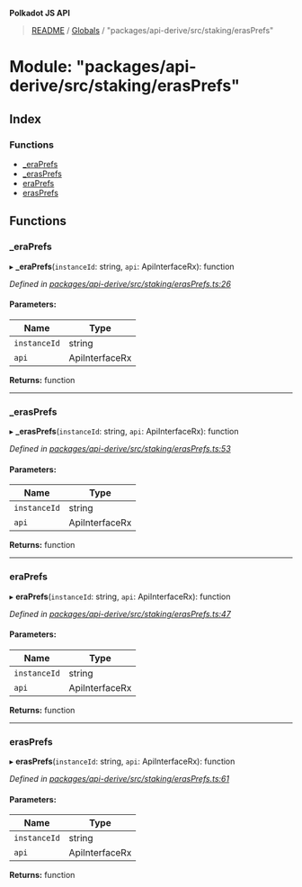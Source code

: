 **Polkadot JS API**

> [README](../README.md) / [Globals](../globals.md) / "packages/api-derive/src/staking/erasPrefs"

# Module: "packages/api-derive/src/staking/erasPrefs"

## Index

### Functions

* [\_eraPrefs](_packages_api_derive_src_staking_erasprefs_.md#_eraprefs)
* [\_erasPrefs](_packages_api_derive_src_staking_erasprefs_.md#_erasprefs)
* [eraPrefs](_packages_api_derive_src_staking_erasprefs_.md#eraprefs)
* [erasPrefs](_packages_api_derive_src_staking_erasprefs_.md#erasprefs)

## Functions

### \_eraPrefs

▸ **_eraPrefs**(`instanceId`: string, `api`: ApiInterfaceRx): function

*Defined in [packages/api-derive/src/staking/erasPrefs.ts:26](https://github.com/polkadot-js/api/blob/8631f68ba/packages/api-derive/src/staking/erasPrefs.ts#L26)*

#### Parameters:

Name | Type |
------ | ------ |
`instanceId` | string |
`api` | ApiInterfaceRx |

**Returns:** function

___

### \_erasPrefs

▸ **_erasPrefs**(`instanceId`: string, `api`: ApiInterfaceRx): function

*Defined in [packages/api-derive/src/staking/erasPrefs.ts:53](https://github.com/polkadot-js/api/blob/8631f68ba/packages/api-derive/src/staking/erasPrefs.ts#L53)*

#### Parameters:

Name | Type |
------ | ------ |
`instanceId` | string |
`api` | ApiInterfaceRx |

**Returns:** function

___

### eraPrefs

▸ **eraPrefs**(`instanceId`: string, `api`: ApiInterfaceRx): function

*Defined in [packages/api-derive/src/staking/erasPrefs.ts:47](https://github.com/polkadot-js/api/blob/8631f68ba/packages/api-derive/src/staking/erasPrefs.ts#L47)*

#### Parameters:

Name | Type |
------ | ------ |
`instanceId` | string |
`api` | ApiInterfaceRx |

**Returns:** function

___

### erasPrefs

▸ **erasPrefs**(`instanceId`: string, `api`: ApiInterfaceRx): function

*Defined in [packages/api-derive/src/staking/erasPrefs.ts:61](https://github.com/polkadot-js/api/blob/8631f68ba/packages/api-derive/src/staking/erasPrefs.ts#L61)*

#### Parameters:

Name | Type |
------ | ------ |
`instanceId` | string |
`api` | ApiInterfaceRx |

**Returns:** function

